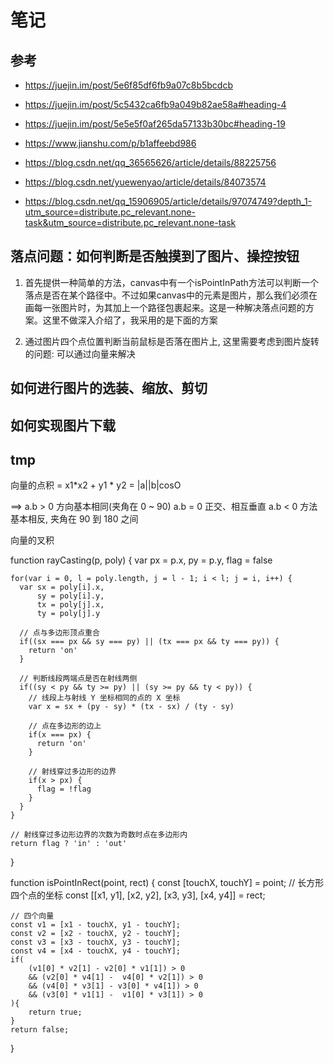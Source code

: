 #  笔记

## 参考

- https://juejin.im/post/5e6f85df6fb9a07c8b5bcdcb
- https://juejin.im/post/5c5432ca6fb9a049b82ae58a#heading-4
- https://juejin.im/post/5e5e5f0af265da57133b30bc#heading-19
- https://www.jianshu.com/p/b1affeebd986
- https://blog.csdn.net/qq_36565626/article/details/88225756

- https://blog.csdn.net/yuewenyao/article/details/84073574
- https://blog.csdn.net/qq_15906905/article/details/97074749?depth_1-utm_source=distribute.pc_relevant.none-task&utm_source=distribute.pc_relevant.none-task


## 落点问题：如何判断是否触摸到了图片、操控按钮

1. 首先提供一种简单的方法，canvas中有一个isPointInPath方法可以判断一个落点是否在某个路径中。不过如果canvas中的元素是图片，那么我们必须在画每一张图片时，为其加上一个路径包裹起来。这是一种解决落点问题的方案。这里不做深入介绍了，我采用的是下面的方案


2. 通过图片四个点位置判断当前鼠标是否落在图片上, 这里需要考虑到图片旋转的问题: 可以通过向量来解决


## 如何进行图片的选装、缩放、剪切

## 如何实现图片下载
 

## tmp

向量的点积 = x1*x2 + y1 * y2 = |a||b|cosO

==> a.b > 0 方向基本相同(夹角在 0 ~ 90)
    a.b = 0 正交、相互垂直
    a.b < 0 方法基本相反, 夹角在 90 到 180 之间

向量的叉积


function rayCasting(p, poly) {
    var px = p.x,
        py = p.y,
        flag = false

    for(var i = 0, l = poly.length, j = l - 1; i < l; j = i, i++) {
      var sx = poly[i].x,
          sy = poly[i].y,
          tx = poly[j].x,
          ty = poly[j].y

      // 点与多边形顶点重合
      if((sx === px && sy === py) || (tx === px && ty === py)) {
        return 'on'
      }

      // 判断线段两端点是否在射线两侧
      if((sy < py && ty >= py) || (sy >= py && ty < py)) {
        // 线段上与射线 Y 坐标相同的点的 X 坐标
        var x = sx + (py - sy) * (tx - sx) / (ty - sy)

        // 点在多边形的边上
        if(x === px) {
          return 'on'
        }

        // 射线穿过多边形的边界
        if(x > px) {
          flag = !flag
        }
      }
    }

    // 射线穿过多边形边界的次数为奇数时点在多边形内
    return flag ? 'in' : 'out'
  }


  function isPointInRect(point, rect) {
    const [touchX, touchY] = point;
    // 长方形四个点的坐标
    const [[x1, y1], [x2, y2], [x3, y3], [x4, y4]] = rect;
    
    // 四个向量
    const v1 = [x1 - touchX, y1 - touchY];
    const v2 = [x2 - touchX, y2 - touchY];
    const v3 = [x3 - touchX, y3 - touchY];
    const v4 = [x4 - touchX, y4 - touchY];
    if(
        (v1[0] * v2[1] - v2[0] * v1[1]) > 0 
        && (v2[0] * v4[1] -  v4[0] * v2[1]) > 0
        && (v4[0] * v3[1] - v3[0] * v4[1]) > 0
        && (v3[0] * v1[1] -  v1[0] * v3[1]) > 0
    ){
        return true;
    }
    return false;
}
